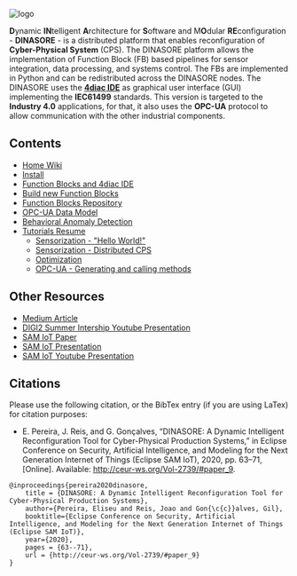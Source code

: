 ![logo](https://github.com/DIGI2-FEUP/dinasore/wiki/images/logo.png)


**D**ynamic **IN**telligent **A**rchitecture for **S**oftware and M**O**dular **RE**configuration - **DINASORE** - is a distributed platform that enables reconfiguration of **Cyber-Physical System** (CPS). The DINASORE platform allows the implementation of Function Block (FB) based pipelines for sensor integration, data processing, and systems control. The FBs are implemented in Python and can be redistributed across the DINASORE nodes. The DINASORE uses the **[4diac IDE](https://eclipse.dev/4diac/4diac_ide/)** as graphical user interface (GUI) implementing the **IEC61499** standards. This version is targeted to the **Industry 4.0** applications, for that, it also uses the **OPC-UA** protocol to allow communication with the other industrial components.

## Contents

* [Home Wiki](https://github.com/DIGI2-FEUP/dinasore/wiki)
* [Install](https://github.com/DIGI2-FEUP/dinasore/wiki/1.-Install)
* [Function Blocks and 4diac IDE](https://github.com/DIGI2-FEUP/dinasore/wiki/2.-Function-Blocks-and-4DIAC)
* [Build new Function Blocks](https://github.com/DIGI2-FEUP/dinasore/wiki/2.1.-Build-new-Function-Blocks)
* [Function Blocks Repository](https://github.com/DIGI2-FEUP/dinasore_function_blocks)
* [OPC-UA Data Model](https://github.com/DIGI2-FEUP/dinasore/wiki/2.3.-OPC-UA-Data-Model)
* [Behavioral Anomaly Detection](https://github.com/DIGI2-FEUP/dinasore/wiki/2.2.-Behavioral-Anomaly-Detection-functionality)
* [Tutorials Resume](https://github.com/DIGI2-FEUP/dinasore/wiki/3.-Tutorials-Resume)
  * [Sensorization - "Hello World!"](https://github.com/DIGI2-FEUP/dinasore/wiki/3.1.-Hands-On:-Sensorization-"Hello-World!")
  * [Sensorization - Distributed CPS](https://github.com/DIGI2-FEUP/dinasore/wiki/3.2.-Hands-On:-Distributed-Sensorization)
  * [Optimization](https://github.com/DIGI2-FEUP/dinasore/wiki/3.3.-Hands-On:-Optimization)
  * [OPC-UA - Generating and calling methods](https://github.com/DIGI2-FEUP/dinasore/wiki/3.4.-Hands-On:-OPC-UA-Generating-and-calling-methods)

<!---
## Features
- [x] Communication between the DINASORE and the 4diac IDE 
- [x] Encapsulation of a function block inside the DINASORE
- [x] Execution of multiple function blocks inside the DINASORE
- [x] Distributed execution of a configuration across the network
- [x] Monitoring of all function blocks using the watch option at the 4diac IDE
- [x] Remote stop of a configuration that is running
- [x] Docker integration
- [x] Opc-Ua integration
- [x] Configuration storage
- [x] Test with complex variables (lists, arrays, methods (strings))
 -->

## Other Resources

* [Medium Article](https://medium.com/@jrffmatias/dinasore-a-tool-for-distributed-function-block-based-systems-f2613a37e1ca)
* [DIGI2 Summer Intership Youtube Presentation](https://www.youtube.com/watch?v=OXgMPQflZSA&t=45s)
* [SAM IoT Paper](http://ceur-ws.org/Vol-2739/paper_9.pdf)
* [SAM IoT Presentation](https://events.eclipse.org/2020/sam-iot/presentations/M1-Presentation.pdf)
* [SAM IoT Youtube Presentation](https://www.youtube.com/watch?v=wiOu3vu0_tk)

## Citations

Please use the following citation, or the BibTex entry (if you are using LaTex) for citation purposes:

- E. Pereira, J. Reis, and G. Gonçalves, “DINASORE: A Dynamic Intelligent Reconfiguration Tool for Cyber-Physical Production Systems,” in Eclipse Conference on Security, Artificial Intelligence, and Modeling for the Next Generation Internet of Things (Eclipse SAM IoT), 2020, pp. 63–71, [Online]. Available: http://ceur-ws.org/Vol-2739/#paper_9.

```
@inproceedings{pereira2020dinasore,
    title = {DINASORE: A Dynamic Intelligent Reconfiguration Tool for Cyber-Physical Production Systems},
    author={Pereira, Eliseu and Reis, Joao and Gon{\c{c}}alves, Gil},
    booktitle={Eclipse Conference on Security, Artificial Intelligence, and Modeling for the Next Generation Internet of Things (Eclipse SAM IoT)},
    year={2020},
    pages = {63--71},
    url = {http://ceur-ws.org/Vol-2739/#paper_9}
}
```
